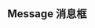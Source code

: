 <script setup>
import demo from './demo.vue'
import preview from '@/components/preview.vue'
</script>

## Message 消息框
<demo />
<preview comp-name='message' demo-name='demo' />